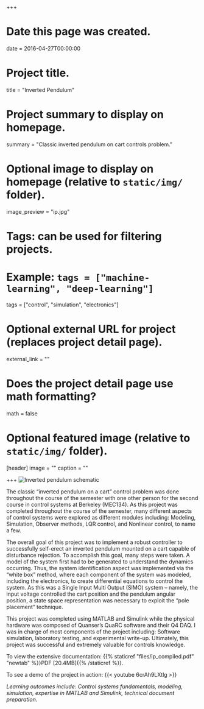 +++
# Date this page was created.
date = 2016-04-27T00:00:00

# Project title.
title = "Inverted Pendulum"

# Project summary to display on homepage.
summary = "Classic inverted pendulum on cart controls problem."

# Optional image to display on homepage (relative to `static/img/` folder).
image_preview = "ip.jpg"

# Tags: can be used for filtering projects.
# Example: `tags = ["machine-learning", "deep-learning"]`
tags = ["control", "simulation", "electronics"]

# Optional external URL for project (replaces project detail page).
external_link = ""

# Does the project detail page use math formatting?
math = false

# Optional featured image (relative to `static/img/` folder).
[header]
image = ""
caption = ""

+++
![Inverted pendulum schematic](/img/ip.jpg)

The classic “inverted pendulum on a cart” control problem was done throughout the course of the semester with one other person for the second course in control systems at Berkeley (MEC134). As this project was completed throughout the course of the semester, many different aspects of control systems were explored as different modules including: Modeling, Simulation, Observer methods, LQR control, and Nonlinear control, to name a few.

The overall goal of this project was to implement a robust controller to successfully self-erect an inverted pendulum mounted on a cart capable of disturbance rejection. To accomplish this goal, many steps were taken. A model of the system first had to be generated to understand the dynamics occurring. Thus, the system identification aspect was implemented via the “white box” method, where each component of the system was modeled, including the electronics, to create differential equations to control the system. As this was a Single Input Multi Output (SIMO) system – namely, the input voltage controlled the cart position and the pendulum angular position, a state space representation was necessary to exploit the “pole placement” technique.

This project was completed using MATLAB and Simulink while the physical hardware was composed of Quanser’s QuaRC software and their Q4 DAQ. I was in charge of most components of the project including: Software simulation, laboratory testing, and experimental write-up. Ultimately, this project was successful and extremely valuable for controls knowledge.

To view the extensive documentation: {{% staticref "files/ip_compiled.pdf" "newtab" %}}PDF [20.4MB]{{% /staticref %}}.

To see a demo of the project in action: {{< youtube 6crAh9LXtlg >}}

*Learning outcomes include: Control systems fundamentals, modeling, simulation, expertise in MATLAB and Simulink, technical document preparation.*
